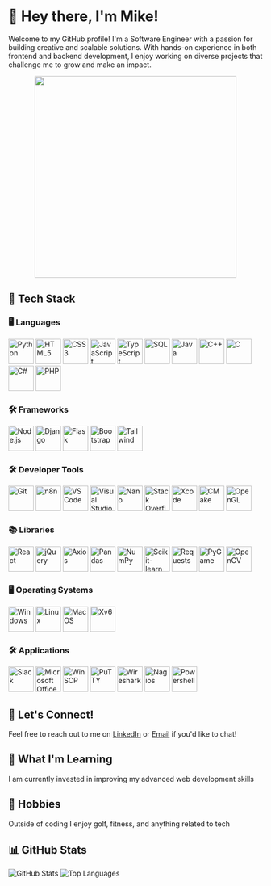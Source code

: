 # 👋 Hey there, I'm Mike!

Welcome to my GitHub profile! I'm a Software Engineer with a passion for building creative and scalable solutions. With hands-on experience in both frontend and backend development, I enjoy working on diverse projects that challenge me to grow and make an impact.

<p align="center">
  <img src="https://media0.giphy.com/media/v1.Y2lkPTc5MGI3NjExMWV0azk0ZHlqN2tybmthM3JrZmRjbWMyaGE2NzM0MnkzMm16dnlkcyZlcD12MV9pbnRlcm5hbF9naWZfYnlfaWQmY3Q9Zw/9az09tlYyYNfq/giphy.webp" width="400"/>
</p>

## 🌟 Tech Stack

### 🖥️ **Languages**
<p align="left">
  <img src="https://img.icons8.com/color/48/000000/python.png" alt="Python" width="50" height="50"/>
  <img src="https://img.icons8.com/color/48/000000/html-5.png" alt="HTML5" width="50" height="50"/>
  <img src="https://img.icons8.com/color/48/000000/css3.png" alt="CSS3" width="50" height="50"/>
  <img src="https://img.icons8.com/color/48/000000/javascript.png" alt="JavaScript" width="50" height="50"/>
  <img src="https://img.icons8.com/color/48/000000/typescript.png" alt="TypeScript" width="50" height="50"/>
  <img src="https://img.icons8.com/color/48/000000/sql.png" alt="SQL" width="50" height="50"/>
  <img src="https://img.icons8.com/color/48/000000/java-coffee-cup-logo.png" alt="Java" width="50" height="50"/>
  <img src="https://img.icons8.com/color/48/000000/c-plus-plus-logo.png" alt="C++" width="50" height="50"/>
  <img src="https://img.icons8.com/color/48/000000/c-programming.png" alt="C" width="50" height="50"/>
  <img src="https://img.icons8.com/color/48/000000/c-sharp-logo.png" alt="C#" width="50" height="50"/>
  <img src="https://img.icons8.com/color/48/000000/php.png" alt="PHP" width="50" height="50"/>
</p>

### 🛠️ **Frameworks**
<p align="left">
  <img src="https://img.icons8.com/color/48/000000/nodejs.png" alt="Node.js" width="50" height="50"/>
  <img src="https://img.icons8.com/color/48/000000/django.png" alt="Django" width="50" height="50"/>
  <img src="https://img.icons8.com/color/48/000000/flask.png" alt="Flask" width="50" height="50"/>
  <img src="https://img.icons8.com/color/48/000000/bootstrap.png" alt="Bootstrap" width="50" height="50"/>
  <img src="https://img.icons8.com/color/48/000000/tailwindcss.png" alt="Tailwind" width="50" height="50"/>
</p>

### 🛠️ **Developer Tools**
<p align="left">
  <img src="https://img.icons8.com/color/48/000000/git.png" alt="Git" width="50" height="50"/>
  <img src="https://upload.wikimedia.org/wikipedia/commons/thumb/d/d9/N8n_logo.png/640px-N8n_logo.png" alt="n8n" width="50" height="50"/>
  <img src="https://img.icons8.com/color/48/000000/visual-studio-code-2019.png" alt="VS Code" width="50" height="50"/>
  <img src="https://img.icons8.com/color/48/000000/visual-studio.png" alt="Visual Studio" width="50" height="50"/>
  <img src="https://upload.wikimedia.org/wikipedia/commons/thumb/8/8a/Gnu-nano.svg/640px-Gnu-nano.svg.png" alt="Nano" width="50" height="50"/>
  <img src="https://img.icons8.com/color/48/000000/stackoverflow.png" alt="Stack Overflow" width="50" height="50"/>
  <img src="https://img.icons8.com/color/48/000000/xcode.png" alt="Xcode" width="50" height="50"/>
  <img src="https://upload.wikimedia.org/wikipedia/commons/thumb/e/ef/CMake_logo.svg/640px-CMake_logo.svg.png" alt="CMake" width="50" height="50"/>
  <img src="https://upload.wikimedia.org/wikipedia/commons/thumb/e/e9/Opengl-logo.svg/640px-Opengl-logo.svg.png" alt="OpenGL" width="50" height="50"/>
</p>

### 📚 **Libraries**
<p align="left">
  <img src="https://img.icons8.com/color/48/000000/react-native.png" alt="React" width="50" height="50"/>
  <img src="https://upload.wikimedia.org/wikipedia/commons/thumb/8/81/JQuery_logo_text.svg/640px-JQuery_logo_text.svg.png" alt="jQuery" width="50" height="50"/>
  <img src="https://upload.wikimedia.org/wikipedia/commons/thumb/d/d1/Axios_%28computer_library%29_logo.svg/640px-Axios_%28computer_library%29_logo.svg.png" alt="Axios" width="50" height="50"/>
  <img src="https://img.icons8.com/color/48/000000/pandas.png" alt="Pandas" width="50" height="50"/>
  <img src="https://img.icons8.com/color/48/000000/numpy.png" alt="NumPy" width="50" height="50"/>
  <img src="https://upload.wikimedia.org/wikipedia/commons/thumb/0/05/Scikit_learn_logo_small.svg/640px-Scikit_learn_logo_small.svg.png" alt="Scikit-learn" width="50" height="50"/>
  <img src="https://upload.wikimedia.org/wikipedia/commons/thumb/2/2c/Requests-logo.png/640px-Requests-logo.png" alt="Requests" width="50" height="50"/>
  <img src="https://upload.wikimedia.org/wikipedia/commons/thumb/a/a9/Pygame_logo.gif/640px-Pygame_logo.gif" alt="PyGame" width="50" height="50"/>
  <img src="https://img.icons8.com/color/48/000000/opencv.png" alt="OpenCV" width="50" height="50"/>
</p>

### 🖥️ **Operating Systems**
<p align="left">
  <img src="https://img.icons8.com/color/48/000000/windows-10.png" alt="Windows" width="50" height="50"/>
  <img src="https://img.icons8.com/color/48/000000/linux.png" alt="Linux" width="50" height="50"/>
  <img src="https://img.icons8.com/color/48/000000/mac-os.png" alt="MacOS" width="50" height="50"/>
  <img src="https://upload.wikimedia.org/wikipedia/commons/thumb/7/79/Xv6.png/640px-Xv6.png" alt="Xv6" width="50" height="50"/>
</p>

### 🛠️ **Applications**
<p align="left">
  <img src="https://img.icons8.com/color/48/000000/slack-new.png" alt="Slack" width="50" height="50"/>
  <img src="https://img.icons8.com/color/48/000000/microsoft-office-2019.png" alt="Microsoft Office" width="50" height="50"/>
  <img src="https://upload.wikimedia.org/wikipedia/commons/thumb/4/4f/WinSCP_6_Logo.png/640px-WinSCP_6_Logo.png" alt="WinSCP" width="50" height="50"/>
  <img src="https://upload.wikimedia.org/wikipedia/commons/thumb/e/e7/PuTTY_Icon.svg/640px-PuTTY_Icon.svg.png" alt="PuTTY" width="50" height="50"/>
  <img src="https://upload.wikimedia.org/wikipedia/commons/thumb/c/c6/Wireshark_icon_new.png/640px-Wireshark_icon_new.png" alt="Wireshark" width="50" height="50"/>
  <img src="https://www.vectorlogo.zone/logos/nagios/nagios-icon.svg" alt="Nagios" width="50" height="50"/>
  <img src="https://img.icons8.com/color/48/000000/powershell.png" alt="Powershell" width="50" height="50"/>
</p>

## 💬 Let's Connect!
Feel free to reach out to me on [LinkedIn](https://www.linkedin.com/in/mikewarrenlink/) or [Email](mailto:mikewarren1125@gmail.com@) if you'd like to chat!

## 📖 What I'm Learning
I am currently invested in improving my advanced web development skills

## 🎨 Hobbies
Outside of coding I enjoy golf, fitness, and anything related to tech

## 📊 GitHub Stats
![GitHub Stats](https://github-readme-stats.vercel.app/api?username=miikewarren8&show_icons=true&theme=radical)
![Top Languages](https://github-readme-stats.vercel.app/api/top-langs/?username=miikewarren8&layout=compact&theme=radical)







